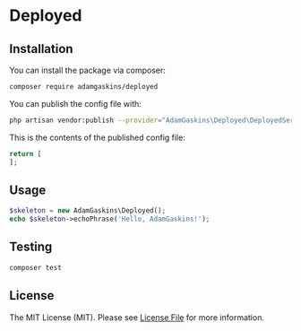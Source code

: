 # Deployed

## Installation

You can install the package via composer:

```bash
composer require adamgaskins/deployed
```

You can publish the config file with:
```bash
php artisan vendor:publish --provider="AdamGaskins\Deployed\DeployedServiceProvider" --tag="deployed-config"
```

This is the contents of the published config file:

```php
return [
];
```

## Usage

```php
$skeleton = new AdamGaskins\Deployed();
echo $skeleton->echoPhrase('Hello, AdamGaskins!');
```

## Testing

```bash
composer test
```

## License

The MIT License (MIT). Please see [License File](LICENSE.md) for more information.
